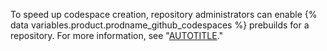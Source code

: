 To speed up codespace creation, repository administrators can enable {% data variables.product.prodname_github_codespaces %} prebuilds for a repository. For more information, see "[AUTOTITLE](/codespaces/prebuilding-your-codespaces/about-github-codespaces-prebuilds)."
